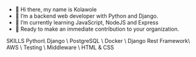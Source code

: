 - 👋 Hi there, my name is Kolawole
- 👀 I’m a backend web developer with Python and Django.
- 🌱 I’m currently learning JavaScript, NodeJS and Express
- 💞️ Ready to make an immediate contribution to your organization.

SKILLS
Python\ Django \ PostgreSQL \ Docker \ Django Rest Framework\ AWS \ Testing \ Middleware \ HTML & CSS


